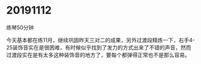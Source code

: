 # 20191112

练琴50分钟

今天基本都在练11月，继续巩固昨天三对二的成果，另外过渡段精炼一下，右手4-25装饰音实在是很困难，有时候似乎找到了发力的方式出来了不错的声音，然而过渡段实在是有太多这种装饰音的地方了，要每个都弹得正常也不是那么容易。
